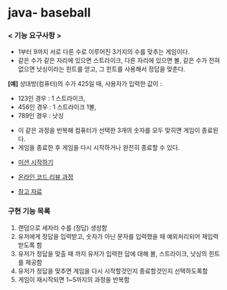# java- baseball

 ### **< 기능 요구사항 >**
+ 1부터 9까지 서로 다른 수로 이루어진 3가지의 수를 맞추는 게임이다.
+ 같은 수가 같은 자리에 있으면 스트라이크, 다른 자리에 있으면 볼, 
같은 수가 전혀 없으면 낫싱이라는 힌트를 얻고, 그 힌트를 사용해서 정답을 맞춘다.  

**[예]** 상대방(컴퓨터)의 수가 425일 때, 사용자가 입력한 값이 : 
- 123인 경우 : 1 스트라이크,   
- 456인 경우 : 1 스트라이크 1볼,   
- 789인 경우 : 낫싱

+ 이 같은 과정을 반복해 컴퓨터가 선택한 3개의 숫자를 모두 맞히면 게임이 종료된다.
+ 게임을 종료한 후 게임을 다시 시작하거나 완전히 종료할 수 있다.
* [미션 시작하기](https://github.com/backlo-study-programing/study-docs/blob/master/%EB%AF%B8%EC%85%98%20%EC%8B%9C%EC%9E%91.md)
 
* [온라인 코드 리뷰 과정](https://github.com/backlo-study-programing/study-docs/blob/master/%EC%BD%94%EB%93%9C%20%EB%A6%AC%EB%B7%B0.md)

* [참고 자료](https://github.com/backlo-study-programing/study-docs/blob/master/Java%20%EC%9E%90%EB%A3%8C/%EC%9E%90%EB%B0%94%20%EC%9E%90%EB%A3%8C.md)

### **구현 기능 목록**

1. 랜덤으로 세자리 수를 (정답) 생성함
2. 유저에게 정답을 입력받고, 숫자가 아닌 문자를 입력했을 때 예외처리되어 재입력 받도록 함
3. 유저가 정답을 맞출 때 까지 유저가 입력한 답에 대해 볼, 스트라이크, 낫싱의 힌트를 제공함
4. 유저가 정답을 맞추면 게임을 다시 시작할것인지 종료할것인지 선택하도록함
5. 게임이 재시작되면 1~5까지의 과정을 반복함
